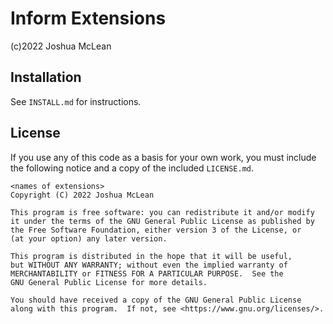 # Inform Extensions

(c)2022 Joshua McLean 

## Installation

See `INSTALL.md` for instructions.

## License

If you use any of this code as a basis for your own work, you must include the
following notice and a copy of the included `LICENSE.md`.

    <names of extensions>
    Copyright (C) 2022 Joshua McLean

    This program is free software: you can redistribute it and/or modify
    it under the terms of the GNU General Public License as published by
    the Free Software Foundation, either version 3 of the License, or
    (at your option) any later version.

    This program is distributed in the hope that it will be useful,
    but WITHOUT ANY WARRANTY; without even the implied warranty of
    MERCHANTABILITY or FITNESS FOR A PARTICULAR PURPOSE.  See the
    GNU General Public License for more details.

    You should have received a copy of the GNU General Public License
    along with this program.  If not, see <https://www.gnu.org/licenses/>.

